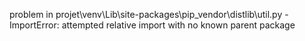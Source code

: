 problem in projet\venv\Lib\site-packages\pip\_vendor\distlib\util.py - ImportError: attempted relative import with no known parent package
